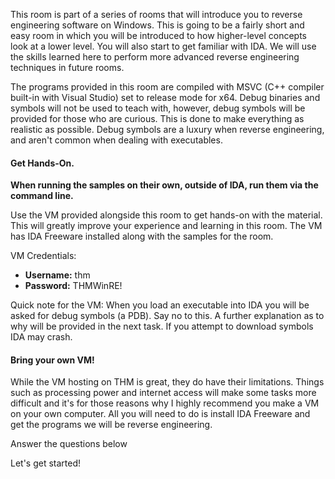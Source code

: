 This room is part of a series of rooms that will introduce you to reverse engineering software on Windows. This is going to be a fairly short and easy room in which you will be introduced to how higher-level concepts look at a lower level. You will also start to get familiar with IDA. We will use the skills learned here to perform more advanced reverse engineering techniques in future rooms.

The programs provided in this room are compiled with MSVC (C++ compiler built-in with Visual Studio) set to release mode for x64. Debug binaries and symbols will not be used to teach with, however, debug symbols will be provided for those who are curious. This is done to make everything as realistic as possible. Debug symbols are a luxury when reverse engineering, and aren't common when dealing with executables.

#### Get Hands-On.

**When running the samples on their own, outside of IDA, run them via the command line.**

Use the VM provided alongside this room to get hands-on with the material. This will greatly improve your experience and learning in this room. The VM has IDA Freeware installed along with the samples for the room.

VM Credentials:

- **Username:** thm
- **Password:** THMWinRE!

Quick note for the VM: When you load an executable into IDA you will be asked for debug symbols (a PDB). Say no to this. A further explanation as to why will be provided in the next task. If you attempt to download symbols IDA may crash.

#### Bring your own VM!

While the VM hosting on THM is great, they do have their limitations. Things such as processing power and internet access will make some tasks more difficult and it's for those reasons why I highly recommend you make a VM on your own computer. All you will need to do is install IDA Freeware and get the programs we will be reverse engineering.

Answer the questions below

Let's get started!